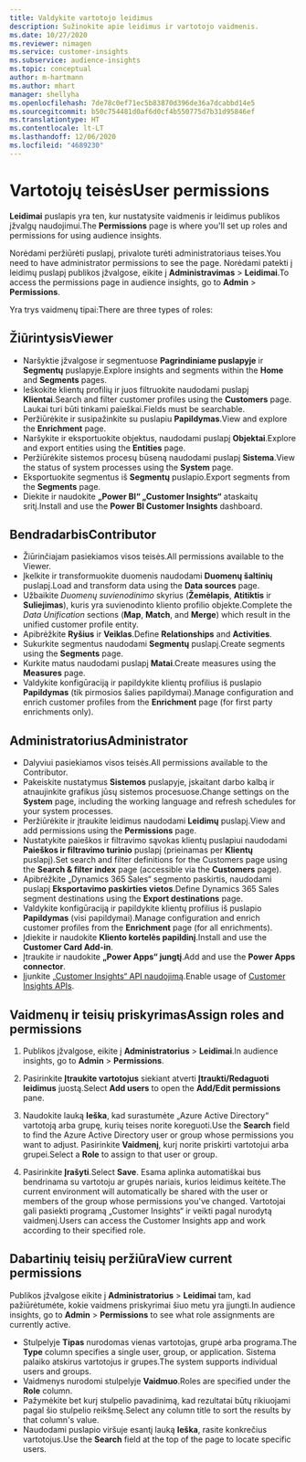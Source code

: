 ```yaml
---
title: Valdykite vartotojo leidimus
description: Sužinokite apie leidimus ir vartotojo vaidmenis.
ms.date: 10/27/2020
ms.reviewer: nimagen
ms.service: customer-insights
ms.subservice: audience-insights
ms.topic: conceptual
author: m-hartmann
ms.author: mhart
manager: shellyha
ms.openlocfilehash: 7de78c0ef71ec5b83870d396de36a7dcabbd14e5
ms.sourcegitcommit: b50c754481d0af6d0cf4b550775d7b31d95846ef
ms.translationtype: HT
ms.contentlocale: lt-LT
ms.lasthandoff: 12/06/2020
ms.locfileid: "4689230"
---
```

# <a name="user-permissions"></a><span data-ttu-id="7a495-103">Vartotojų teisės</span><span class="sxs-lookup"><span data-stu-id="7a495-103">User permissions</span></span>

<span data-ttu-id="7a495-104">**Leidimai** puslapis yra ten, kur nustatysite vaidmenis ir leidimus publikos įžvalgų naudojimui.</span><span class="sxs-lookup"><span data-stu-id="7a495-104">The **Permissions** page is where you'll set up roles and permissions for using audience insights.</span></span>

<span data-ttu-id="7a495-105">Norėdami peržiūrėti puslapį, privalote turėti administratoriaus teises.</span><span class="sxs-lookup"><span data-stu-id="7a495-105">You need to have administrator permissions to see the page.</span></span> <span data-ttu-id="7a495-106">Norėdami patekti į leidimų puslapį publikos įžvalgose, eikite į **Administravimas** > **Leidimai**.</span><span class="sxs-lookup"><span data-stu-id="7a495-106">To access the permissions page in audience insights, go to **Admin** > **Permissions**.</span></span>

<span data-ttu-id="7a495-107">Yra trys vaidmenų tipai:</span><span class="sxs-lookup"><span data-stu-id="7a495-107">There are three types of roles:</span></span>

## <a name="viewer"></a><span data-ttu-id="7a495-108">Žiūrintysis</span><span class="sxs-lookup"><span data-stu-id="7a495-108">Viewer</span></span>

- <span data-ttu-id="7a495-109">Naršyktie įžvalgose ir segmentuose **Pagrindiniame puslapyje** ir **Segmentų** puslapyje.</span><span class="sxs-lookup"><span data-stu-id="7a495-109">Explore insights and segments within the **Home** and **Segments** pages.</span></span>
- <span data-ttu-id="7a495-110">Ieškokite klientų profilių ir juos filtruokite naudodami puslapį **Klientai**.</span><span class="sxs-lookup"><span data-stu-id="7a495-110">Search and filter customer profiles using the **Customers** page.</span></span> <span data-ttu-id="7a495-111">Laukai turi būti tinkami paieškai.</span><span class="sxs-lookup"><span data-stu-id="7a495-111">Fields must be searchable.</span></span>
- <span data-ttu-id="7a495-112">Peržiūrėkite ir susipažinkite su puslapiu **Papildymas**.</span><span class="sxs-lookup"><span data-stu-id="7a495-112">View and explore the **Enrichment** page.</span></span>
- <span data-ttu-id="7a495-113">Naršykite ir eksportuokite objektus, naudodami puslapį **Objektai**.</span><span class="sxs-lookup"><span data-stu-id="7a495-113">Explore and export entities using the **Entities** page.</span></span>
- <span data-ttu-id="7a495-114">Peržiūrėkite sistemos procesų būseną naudodami puslapį **Sistema**.</span><span class="sxs-lookup"><span data-stu-id="7a495-114">View the status of system processes  using the **System** page.</span></span>
- <span data-ttu-id="7a495-115">Eksportuokite segmentus iš **Segmentų** puslapio.</span><span class="sxs-lookup"><span data-stu-id="7a495-115">Export segments from the **Segments** page.</span></span>
- <span data-ttu-id="7a495-116">Diekite ir naudokite **„Power BI“ „Customer Insights“** ataskaitų sritį.</span><span class="sxs-lookup"><span data-stu-id="7a495-116">Install and use the **Power BI Customer Insights** dashboard.</span></span>

## <a name="contributor"></a><span data-ttu-id="7a495-117">Bendradarbis</span><span class="sxs-lookup"><span data-stu-id="7a495-117">Contributor</span></span>

- <span data-ttu-id="7a495-118">Žiūrinčiajam pasiekiamos visos teisės.</span><span class="sxs-lookup"><span data-stu-id="7a495-118">All permissions available to the Viewer.</span></span>
- <span data-ttu-id="7a495-119">Įkelkite ir transformuokite duomenis naudodami **Duomenų šaltinių** puslapį.</span><span class="sxs-lookup"><span data-stu-id="7a495-119">Load and transform data using the **Data sources** page.</span></span>
- <span data-ttu-id="7a495-120">Užbaikite *Duomenų suvienodinimo* skyrius (**Žemėlapis**, **Atitiktis** ir **Suliejimas**), kuris yra suvienodinto kliento profilio objekte.</span><span class="sxs-lookup"><span data-stu-id="7a495-120">Complete the *Data Unification* sections (**Map**, **Match**, and **Merge**) which result in the unified customer profile entity.</span></span>
- <span data-ttu-id="7a495-121">Apibrėžkite **Ryšius** ir **Veiklas**.</span><span class="sxs-lookup"><span data-stu-id="7a495-121">Define **Relationships** and **Activities**.</span></span>
- <span data-ttu-id="7a495-122">Sukurkite segmentus naudodami **Segmentų** puslapį.</span><span class="sxs-lookup"><span data-stu-id="7a495-122">Create segments using the **Segments** page.</span></span>
- <span data-ttu-id="7a495-123">Kurkite matus naudodami puslapį **Matai**.</span><span class="sxs-lookup"><span data-stu-id="7a495-123">Create measures using the **Measures** page.</span></span>
- <span data-ttu-id="7a495-124">Valdykite konfigūraciją ir papildykite klientų profilius iš puslapio **Papildymas** (tik pirmosios šalies papildymai).</span><span class="sxs-lookup"><span data-stu-id="7a495-124">Manage configuration and enrich customer profiles from the **Enrichment** page (for first party enrichments only).</span></span>

## <a name="administrator"></a><span data-ttu-id="7a495-125">Administratorius</span><span class="sxs-lookup"><span data-stu-id="7a495-125">Administrator</span></span>

- <span data-ttu-id="7a495-126">Dalyviui pasiekiamos visos teisės.</span><span class="sxs-lookup"><span data-stu-id="7a495-126">All permissions available to the Contributor.</span></span>
- <span data-ttu-id="7a495-127">Pakeiskite nustatymus **Sistemos** puslapyje, įskaitant darbo kalbą ir atnaujinkite grafikus jūsų sistemos procesuose.</span><span class="sxs-lookup"><span data-stu-id="7a495-127">Change settings on the **System** page, including the working language and refresh schedules for your system processes.</span></span>
- <span data-ttu-id="7a495-128">Peržiūrėkite ir įtraukite leidimus naudodami **Leidimų** puslapį.</span><span class="sxs-lookup"><span data-stu-id="7a495-128">View and add permissions using the **Permissions** page.</span></span>
- <span data-ttu-id="7a495-129">Nustatykite paieškos ir filtravimo sąvokas klientų puslapiui naudodami **Paieškos ir filtravimo turinio** puslapį (prieinamas per **Klientų** puslapį).</span><span class="sxs-lookup"><span data-stu-id="7a495-129">Set search and filter definitions for the Customers page using the **Search & filter index** page (accessible via the **Customers** page).</span></span>
- <span data-ttu-id="7a495-130">Apibrėžkite „Dynamics 365 Sales“ segmento paskirtis, naudodami puslapį **Eksportavimo paskirties vietos**.</span><span class="sxs-lookup"><span data-stu-id="7a495-130">Define Dynamics 365 Sales segment destinations using the **Export destinations** page.</span></span>
- <span data-ttu-id="7a495-131">Valdykite konfigūraciją ir papildykite klientų profilius iš puslapio **Papildymas** (visi papildymai).</span><span class="sxs-lookup"><span data-stu-id="7a495-131">Manage configuration and enrich customer profiles from the **Enrichment** page (for all enrichments).</span></span>
- <span data-ttu-id="7a495-132">Įdiekite ir naudokite **Kliento kortelės papildinį**.</span><span class="sxs-lookup"><span data-stu-id="7a495-132">Install and use the **Customer Card Add-in**.</span></span>
- <span data-ttu-id="7a495-133">Įtraukite ir naudokite **„Power Apps“ jungtį**.</span><span class="sxs-lookup"><span data-stu-id="7a495-133">Add and use the **Power Apps connector**.</span></span>
- <span data-ttu-id="7a495-134">Įjunkite [„Customer Insights“ API naudojimą](apis.md).</span><span class="sxs-lookup"><span data-stu-id="7a495-134">Enable usage of [Customer Insights APIs](apis.md).</span></span>

## <a name="assign-roles-and-permissions"></a><span data-ttu-id="7a495-135">Vaidmenų ir teisių priskyrimas</span><span class="sxs-lookup"><span data-stu-id="7a495-135">Assign roles and permissions</span></span>

1. <span data-ttu-id="7a495-136">Publikos įžvalgose, eikite į **Administratorius** > **Leidimai**.</span><span class="sxs-lookup"><span data-stu-id="7a495-136">In audience insights, go to **Admin** > **Permissions**.</span></span>

1. <span data-ttu-id="7a495-137">Pasirinkite **Įtraukite vartotojus** siekiant atverti **Įtraukti/Redaguoti leidimus** juostą.</span><span class="sxs-lookup"><span data-stu-id="7a495-137">Select **Add users** to open the **Add/Edit permissions** pane.</span></span>

1. <span data-ttu-id="7a495-138">Naudokite lauką **Ieška**, kad surastumėte „Azure Active Directory“ vartotoją arba grupę, kurių teises norite koreguoti.</span><span class="sxs-lookup"><span data-stu-id="7a495-138">Use the **Search** field to find the Azure Active Directory user or group whose permissions you want to adjust.</span></span> <span data-ttu-id="7a495-139">Pasirinkite **Vaidmenį**, kurį norite priskirti vartotojui arba grupei.</span><span class="sxs-lookup"><span data-stu-id="7a495-139">Select a **Role** to assign to that user or group.</span></span>

1. <span data-ttu-id="7a495-140">Pasirinkite **Įrašyti**.</span><span class="sxs-lookup"><span data-stu-id="7a495-140">Select **Save**.</span></span> <span data-ttu-id="7a495-141">Esama aplinka automatiškai bus bendrinama su vartotoju ar grupės nariais, kurios leidimus keitėte.</span><span class="sxs-lookup"><span data-stu-id="7a495-141">The current environment will automatically be shared with the user or members of the group whose permissions you've changed.</span></span> <span data-ttu-id="7a495-142">Vartotojai gali pasiekti programą „Customer Insights“ ir veikti pagal nurodytą vaidmenį.</span><span class="sxs-lookup"><span data-stu-id="7a495-142">Users can access the Customer Insights app and work according to their specified role.</span></span>

## <a name="view-current-permissions"></a><span data-ttu-id="7a495-143">Dabartinių teisių peržiūra</span><span class="sxs-lookup"><span data-stu-id="7a495-143">View current permissions</span></span>

<span data-ttu-id="7a495-144">Publikos įžvalgose eikite į **Administratorius** > **Leidimai** tam, kad pažiūrėtumėte, kokie vaidmens priskyrimai šiuo metu yra įjungti.</span><span class="sxs-lookup"><span data-stu-id="7a495-144">In audience insights, go to **Admin** > **Permissions** to see what role assignments are currently active.</span></span>

- <span data-ttu-id="7a495-145">Stulpelyje **Tipas** nurodomas vienas vartotojas, grupė arba programa.</span><span class="sxs-lookup"><span data-stu-id="7a495-145">The **Type** column specifies a single user, group, or application.</span></span> <span data-ttu-id="7a495-146">Sistema palaiko atskirus vartotojus ir grupes.</span><span class="sxs-lookup"><span data-stu-id="7a495-146">The system supports individual users and groups.</span></span>
- <span data-ttu-id="7a495-147">Vaidmenys nurodomi stulpelyje **Vaidmuo**.</span><span class="sxs-lookup"><span data-stu-id="7a495-147">Roles are specified under the **Role** column.</span></span>
- <span data-ttu-id="7a495-148">Pažymėkite bet kurį stulpelio pavadinimą, kad rezultatai būtų rikiuojami pagal šio stulpelio reikšmę.</span><span class="sxs-lookup"><span data-stu-id="7a495-148">Select any column title to sort the results by that column's value.</span></span>
- <span data-ttu-id="7a495-149">Naudodami puslapio viršuje esantį lauką **Ieška**, rasite konkrečius vartotojus.</span><span class="sxs-lookup"><span data-stu-id="7a495-149">Use the **Search** field at the top of the page to locate specific users.</span></span>
